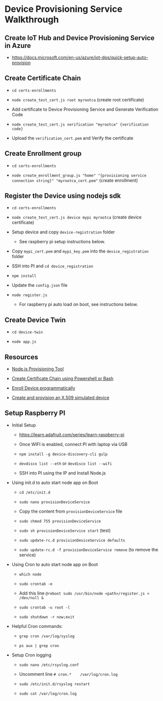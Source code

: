 # Device Provisioning Service Walkthrough

## Create IoT Hub and Device Provisioning Service in Azure

- https://docs.microsoft.com/en-us/azure/iot-dps/quick-setup-auto-provision 


## Create Certificate Chain

- `cd certs-enrollments`

- `node create_test_cert.js root myrootca`  (create root certificate)

- Add certificate to Device Provisioning Service and Generate Verification Code

- `node create_test_cert.js verification "myrootca" {verification code}`

- Upload the `verification_cert.pem` and Verify the certificate


## Create Enrollment group

- `cd certs-enrollments`

- `node create_enrollment_group.js "home" "{provisioning service connection string}" "myrootca_cert.pem"`  (create enrollment)

## Register the Device using nodejs sdk

- `cd certs-enrollments`

- `node create_test_cert.js device mypi myrootca`  (create device certificate)

- Setup device and copy `device-registration` folder

    - See raspberry pi setup instructions below.

- Copy `mypi_cert.pem` and `mypi_key.pem` into the `device_registration` folder

- SSH into PI and `cd device_registration`

- `npm install`

- Update the `config.json` file

- `node register.js`

    - For raspberry pi auto load on boot, see instructions below.


## Create Device Twin

- `cd device-twin`

- `node app.js`


## Resources

- [Node.js Provisioning Tool](https://github.com/Azure/azure-iot-sdk-node/tree/master/provisioning/tools) 

- [Create Certificate Chain using Powershell or Bash](https://github.com/Azure/azure-iot-sdk-c/blob/master/tools/CACertificates/CACertificateOverview.md)

- [Enroll Device programmatically](https://docs.microsoft.com/en-us/azure/iot-dps/quick-enroll-device-x509-node)

- [Create and provision an X.509 simulated device](https://docs.microsoft.com/en-us/azure/iot-dps/quick-create-simulated-device-x509-node)


## Setup Raspberry PI 

- Initial Setup

    - https://learn.adafruit.com/series/learn-raspberry-pi

    - Once WIFI is enabled, connect PI with laptop via USB

    - `npm install -g device-discovery-cli gulp`

    - `devdisco list --eth` or `devdisco list --wifi`

    - SSH into PI using the IP and Install Node.js

- Using init.d to auto start node app on Boot 

    - `cd /etc/init.d`

    - `sudo nano provisionDeviceService`

    - Copy the content from `provisionDeviceService` file

    - `sudo chmod 755 provisionDeviceService`

    - `sudo sh provisionDeviceService start`  (test)

    - `sudo update-rc.d provisionDeviceService defaults`

    - `sudo update-rc.d -f provisionDeviceService remove` (to remove the service)

- Using Cron to auto start node app on Boot

    - `which node`

    - `sudo crontab -e`

    - Add this line `@reboot sudo /usr/bin/node <path>/register.js < /dev/null &`

    - `sudo crontab -u root -l`

    - `sudo shutdown -r now;exit`

- Helpful Cron commands:

    - `grep cron /var/log/syslog`

    - `ps aux | grep cron`

- Setup Cron logging

    - `sudo nano /etc/rsyslog.conf`

    - Uncomment line `# cron.*    /var/log/cron.log`

    - `sudo /etc/init.d/rsyslog restart`

    - `sudo cat /var/log/cron.log`






